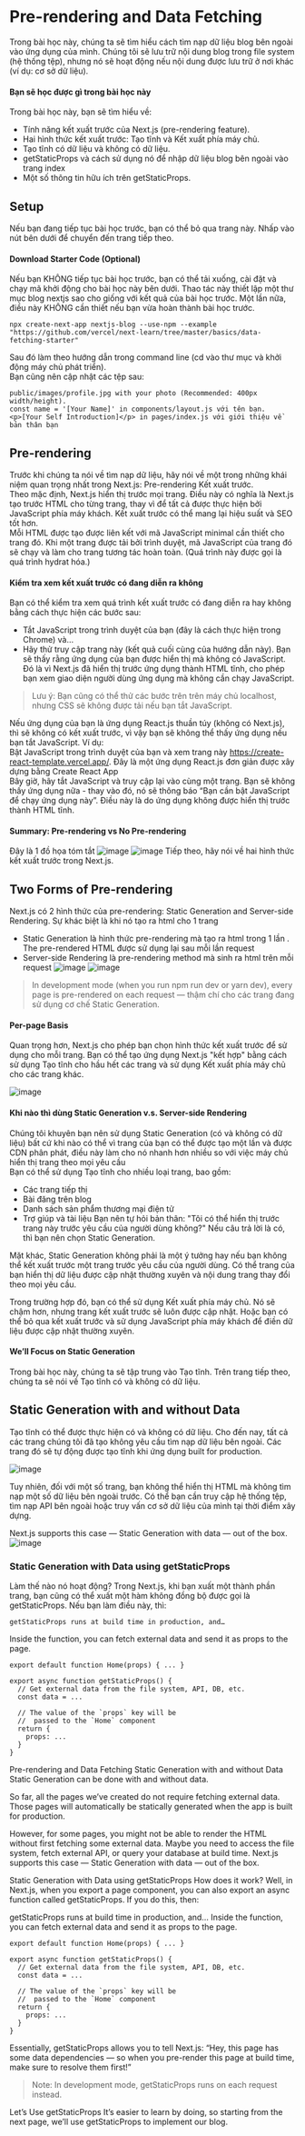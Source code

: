 # Pre-rendering and Data Fetching

Trong bài học này, chúng ta sẽ tìm hiểu cách tìm nạp dữ liệu blog bên ngoài vào ứng dụng của mình. Chúng tôi sẽ lưu trữ nội dung blog trong file system (hệ thống tệp), nhưng nó sẽ hoạt động nếu nội dung được lưu trữ ở nơi khác (ví dụ: cơ sở dữ liệu).
#### Bạn sẽ học được gì trong bài học này
Trong bài học này, bạn sẽ tìm hiểu về: 
- Tính năng kết xuất trước của Next.js (pre-rendering feature).
- Hai hình thức kết xuất trước: Tạo tĩnh và Kết xuất phía máy chủ. 
- Tạo tĩnh có dữ liệu và không có dữ liệu.
- getStaticProps và cách sử dụng nó để nhập dữ liệu blog bên ngoài vào trang index
- Một số thông tin hữu ích trên getStaticProps.



## Setup
Nếu bạn đang tiếp tục bài học trước, bạn có thể bỏ qua trang này. Nhấp vào nút bên dưới để chuyển đến trang tiếp theo.
#### Download Starter Code (Optional)
Nếu bạn KHÔNG tiếp tục bài học trước, bạn có thể tải xuống, cài đặt và chạy mã khởi động cho bài học này bên dưới. Thao tác này thiết lập một thư mục blog nextjs sao cho giống với kết quả của bài học trước.
Một lần nữa, điều này KHÔNG cần thiết nếu bạn vừa hoàn thành bài học trước.
```
npx create-next-app nextjs-blog --use-npm --example "https://github.com/vercel/next-learn/tree/master/basics/data-fetching-starter"
```
Sau đó làm theo hướng dẫn trong command line (cd vào thư mục và khởi động máy chủ phát triển).  
Bạn cũng nên cập nhật các tệp sau:  
```
public/images/profile.jpg with your photo (Recommended: 400px width/height).  
const name = '[Your Name]' in components/layout.js với tên bạn.  
<p>[Your Self Introduction]</p> in pages/index.js với giới thiệu về bản thân bạn
```
## Pre-rendering
Trước khi chúng ta nói về tìm nạp dữ liệu, hãy nói về một trong những khái niệm quan trọng nhất trong Next.js: Pre-rendering Kết xuất trước.   
Theo mặc định, Next.js hiển thị trước mọi trang. Điều này có nghĩa là Next.js tạo trước HTML cho từng trang, thay vì để tất cả được thực hiện bởi JavaScript phía máy khách. Kết xuất trước có thể mang lại hiệu suất và SEO tốt hơn.  
Mỗi HTML được tạo được liên kết với mã JavaScript minimal cần thiết cho trang đó. Khi một trang được tải bởi trình duyệt, mã JavaScript của trang đó sẽ chạy và làm cho trang tương tác hoàn toàn. (Quá trình này được gọi là quá trình hydrat hóa.)  
#### Kiểm tra xem kết xuất trước có đang diễn ra không
Bạn có thể kiểm tra xem quá trình kết xuất trước có đang diễn ra hay không bằng cách thực hiện các bước sau:   
- Tắt JavaScript trong trình duyệt của bạn (đây là cách thực hiện trong Chrome) và… 
- Hãy thử truy cập trang này (kết quả cuối cùng của hướng dẫn này).
Bạn sẽ thấy rằng ứng dụng của bạn được hiển thị mà không có JavaScript. Đó là vì Next.js đã hiển thị trước ứng dụng thành HTML tĩnh, cho phép bạn xem giao diện người dùng ứng dụng mà không cần chạy JavaScript.
> Lưu ý: Bạn cũng có thể thử các bước trên trên máy chủ localhost, nhưng CSS sẽ không được tải nếu bạn tắt JavaScript.


Nếu ứng dụng của bạn là ứng dụng React.js thuần túy (không có Next.js), thì sẽ không có kết xuất trước, vì vậy bạn sẽ không thể thấy ứng dụng nếu bạn tắt JavaScript. Ví dụ:  
Bật JavaScript trong trình duyệt của bạn và xem trang này https://create-react-template.vercel.app/. Đây là một ứng dụng React.js đơn giản được xây dựng bằng Create React App  
Bây giờ, hãy tắt JavaScript và truy cập lại vào cùng một trang. Bạn sẽ không thấy ứng dụng nữa - thay vào đó, nó sẽ thông báo “Bạn cần bật JavaScript để chạy ứng dụng này”. Điều này là do ứng dụng không được hiển thị trước thành HTML tĩnh.

#### Summary: Pre-rendering vs No Pre-rendering
Đây là 1 đồ họa tóm tắt
![image](https://user-images.githubusercontent.com/6966136/179656119-32e4fc84-53bc-45e6-9c31-1fab61b80e1f.png)
![image](https://user-images.githubusercontent.com/6966136/179656142-0e23a234-1e91-47d8-bc8f-dfd03ade65ef.png)
Tiếp theo, hãy nói về hai hình thức kết xuất trước trong Next.js.
## Two Forms of Pre-rendering
Next.js có 2 hình thức của pre-rendering: Static Generation and Server-side Rendering. Sự khác biệt là khi nó tạo ra html cho 1 trang 
- Static Generation là hình thức pre-rendering mà tạo ra html trong 1 lần . The pre-rendered HTML được sử dụng lại sau mỗi lần request
- Server-side Rendering là pre-rendering method mà sinh ra html trên mỗi request
![image](https://user-images.githubusercontent.com/6966136/179657236-eee52822-7131-4ca8-9c55-999800dab589.png)
![image](https://user-images.githubusercontent.com/6966136/179657256-4bb216bb-6762-4ff3-aeb8-0d2f79e5e556.png)
> In development mode (when you run npm run dev or yarn dev), every page is pre-rendered on each request — thậm chí cho các trang đang sử dụng cơ chế Static Generation.

#### Per-page Basis
Quan trọng hơn, Next.js cho phép bạn chọn hình thức kết xuất trước để sử dụng cho mỗi trang. Bạn có thể tạo ứng dụng Next.js "kết hợp" bằng cách sử dụng Tạo tĩnh cho hầu hết các trang và sử dụng Kết xuất phía máy chủ cho các trang khác.

![image](https://user-images.githubusercontent.com/6966136/179657698-9513d152-c2f7-4522-843e-a8a73afc6a64.png)
#### Khi nào thì dùng Static Generation v.s. Server-side Rendering
Chúng tôi khuyên bạn nên sử dụng Static Generation (có và không có dữ liệu) bất cứ khi nào có thể vì trang của bạn có thể được tạo một lần và được CDN phân phát, điều này làm cho nó nhanh hơn nhiều so với việc máy chủ hiển thị trang theo mọi yêu cầu  
Bạn có thể sử dụng Tạo tĩnh cho nhiều loại trang, bao gồm: 
- Các trang tiếp thị 
- Bài đăng trên blog 
- Danh sách sản phẩm thương mại điện tử 
- Trợ giúp và tài liệu
Bạn nên tự hỏi bản thân: "Tôi có thể hiển thị trước trang này trước yêu cầu của người dùng không?" Nếu câu trả lời là có, thì bạn nên chọn Static Generation.  

Mặt khác, Static Generation không phải là một ý tưởng hay nếu bạn không thể kết xuất trước một trang trước yêu cầu của người dùng. Có thể trang của bạn hiển thị dữ liệu được cập nhật thường xuyên và nội dung trang thay đổi theo mọi yêu cầu.  

Trong trường hợp đó, bạn có thể sử dụng Kết xuất phía máy chủ. Nó sẽ chậm hơn, nhưng trang kết xuất trước sẽ luôn được cập nhật. Hoặc bạn có thể bỏ qua kết xuất trước và sử dụng JavaScript phía máy khách để điền dữ liệu được cập nhật thường xuyên.

#### We’ll Focus on Static Generation
Trong bài học này, chúng ta sẽ tập trung vào Tạo tĩnh. Trên trang tiếp theo, chúng ta sẽ nói về Tạo tĩnh có và không có dữ liệu.

## Static Generation with and without Data
Tạo tĩnh có thể được thực hiện có và không có dữ liệu.
Cho đến nay, tất cả các trang chúng tôi đã tạo không yêu cầu tìm nạp dữ liệu bên ngoài. Các trang đó sẽ tự động được tạo tĩnh khi ứng dụng built for production.

![image](https://user-images.githubusercontent.com/6966136/179660140-f2c99fb1-60c6-44cc-875c-33e658d92501.png)

Tuy nhiên, đối với một số trang, bạn không thể hiển thị HTML mà không tìm nạp một số dữ liệu bên ngoài trước. Có thể bạn cần truy cập hệ thống tệp, tìm nạp API bên ngoài hoặc truy vấn cơ sở dữ liệu của mình tại thời điểm xây dựng.

 Next.js supports this case — Static Generation with data — out of the box.
 ![image](https://user-images.githubusercontent.com/6966136/179660324-3c44879a-c1f1-4f40-92b4-8a30196b2606.png)
### Static Generation with Data using getStaticProps
Làm thế nào nó hoạt động? Trong Next.js, khi bạn xuất một thành phần trang, bạn cũng có thể xuất một hàm không đồng bộ được gọi là getStaticProps. Nếu bạn làm điều này, thì:
```
getStaticProps runs at build time in production, and…
```
Inside the function, you can fetch external data and send it as props to the page.
```
export default function Home(props) { ... }

export async function getStaticProps() {
  // Get external data from the file system, API, DB, etc.
  const data = ...

  // The value of the `props` key will be
  //  passed to the `Home` component
  return {
    props: ...
  }
}
```

Pre-rendering and Data Fetching
Static Generation with and without Data
Static Generation can be done with and without data.

So far, all the pages we’ve created do not require fetching external data. Those pages will automatically be statically generated when the app is built for production.


However, for some pages, you might not be able to render the HTML without first fetching some external data. Maybe you need to access the file system, fetch external API, or query your database at build time. Next.js supports this case — Static Generation with data — out of the box.


Static Generation with Data using getStaticProps
How does it work? Well, in Next.js, when you export a page component, you can also export an async function called getStaticProps. If you do this, then:

getStaticProps runs at build time in production, and…
Inside the function, you can fetch external data and send it as props to the page.
```
export default function Home(props) { ... }

export async function getStaticProps() {
  // Get external data from the file system, API, DB, etc.
  const data = ...

  // The value of the `props` key will be
  //  passed to the `Home` component
  return {
    props: ...
  }
}
```
Essentially, getStaticProps allows you to tell Next.js: “Hey, this page has some data dependencies — so when you pre-render this page at build time, make sure to resolve them first!”
> Note: In development mode, getStaticProps runs on each request instead.

Let’s Use getStaticProps
It’s easier to learn by doing, so starting from the next page, we’ll use getStaticProps to implement our blog.







